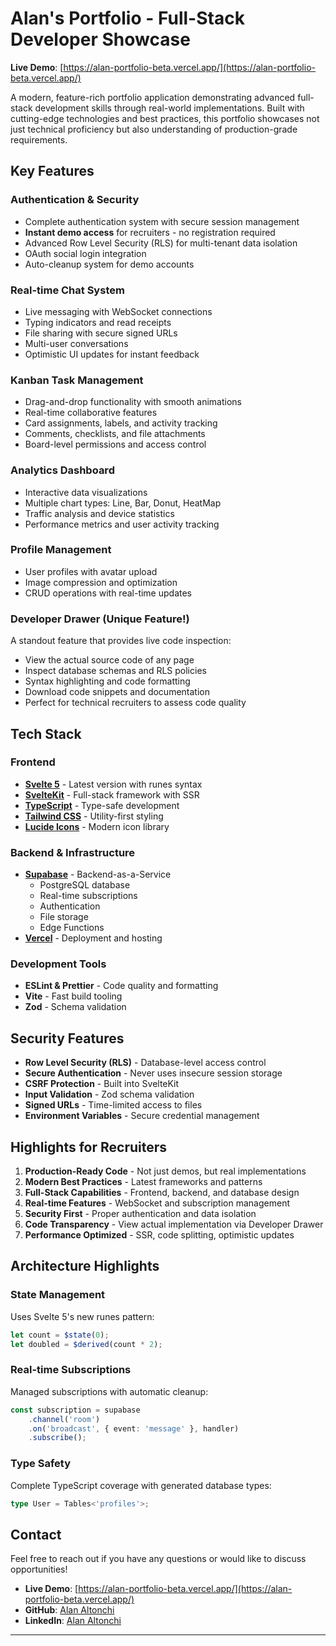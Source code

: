 # Alan's Portfolio - Full-Stack Developer Showcase

**Live Demo**: [https://alan-portfolio-beta.vercel.app/](https://alan-portfolio-beta.vercel.app/)

A modern, feature-rich portfolio application demonstrating advanced full-stack development skills through real-world implementations. Built with cutting-edge technologies and best practices, this portfolio showcases not just technical proficiency but also understanding of production-grade requirements.

## Key Features

### **Authentication & Security**

- Complete authentication system with secure session management
- **Instant demo access** for recruiters - no registration required
- Advanced Row Level Security (RLS) for multi-tenant data isolation
- OAuth social login integration
- Auto-cleanup system for demo accounts

### **Real-time Chat System**

- Live messaging with WebSocket connections
- Typing indicators and read receipts
- File sharing with secure signed URLs
- Multi-user conversations
- Optimistic UI updates for instant feedback

### **Kanban Task Management**

- Drag-and-drop functionality with smooth animations
- Real-time collaborative features
- Card assignments, labels, and activity tracking
- Comments, checklists, and file attachments
- Board-level permissions and access control

### **Analytics Dashboard**

- Interactive data visualizations
- Multiple chart types: Line, Bar, Donut, HeatMap
- Traffic analysis and device statistics
- Performance metrics and user activity tracking

### **Profile Management**

- User profiles with avatar upload
- Image compression and optimization
- CRUD operations with real-time updates

### **Developer Drawer** (Unique Feature!)

A standout feature that provides live code inspection:

- View the actual source code of any page
- Inspect database schemas and RLS policies
- Syntax highlighting and code formatting
- Download code snippets and documentation
- Perfect for technical recruiters to assess code quality

## Tech Stack

### Frontend

- **[Svelte 5](https://svelte.dev/)** - Latest version with runes syntax
- **[SvelteKit](https://kit.svelte.dev/)** - Full-stack framework with SSR
- **[TypeScript](https://www.typescriptlang.org/)** - Type-safe development
- **[Tailwind CSS](https://tailwindcss.com/)** - Utility-first styling
- **[Lucide Icons](https://lucide.dev/)** - Modern icon library

### Backend & Infrastructure

- **[Supabase](https://supabase.com/)** - Backend-as-a-Service
  - PostgreSQL database
  - Real-time subscriptions
  - Authentication
  - File storage
  - Edge Functions
- **[Vercel](https://vercel.com/)** - Deployment and hosting

### Development Tools

- **ESLint & Prettier** - Code quality and formatting
- **Vite** - Fast build tooling
- **Zod** - Schema validation

## Security Features

- **Row Level Security (RLS)** - Database-level access control
- **Secure Authentication** - Never uses insecure session storage
- **CSRF Protection** - Built into SvelteKit
- **Input Validation** - Zod schema validation
- **Signed URLs** - Time-limited access to files
- **Environment Variables** - Secure credential management

## Highlights for Recruiters

1. **Production-Ready Code** - Not just demos, but real implementations
2. **Modern Best Practices** - Latest frameworks and patterns
3. **Full-Stack Capabilities** - Frontend, backend, and database design
4. **Real-time Features** - WebSocket and subscription management
5. **Security First** - Proper authentication and data isolation
6. **Code Transparency** - View actual implementation via Developer Drawer
7. **Performance Optimized** - SSR, code splitting, optimistic updates

## Architecture Highlights

### State Management

Uses Svelte 5's new runes pattern:

```typescript
let count = $state(0);
let doubled = $derived(count * 2);
```

### Real-time Subscriptions

Managed subscriptions with automatic cleanup:

```typescript
const subscription = supabase
	.channel('room')
	.on('broadcast', { event: 'message' }, handler)
	.subscribe();
```

### Type Safety

Complete TypeScript coverage with generated database types:

```typescript
type User = Tables<'profiles'>;
```

## Contact

Feel free to reach out if you have any questions or would like to discuss opportunities!

- **Live Demo**: [https://alan-portfolio-beta.vercel.app/](https://alan-portfolio-beta.vercel.app/)
- **GitHub**: [Alan Altonchi](https://github.com/AlanAltonchi)
- **LinkedIn**: [Alan Altonchi](https://linkedin.com/in/alan-altonchi)

---
